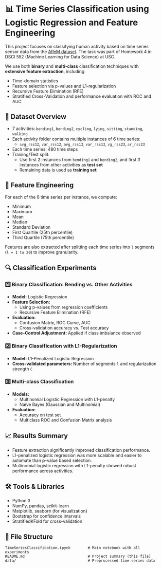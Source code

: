 # 📊 Time Series Classification using Logistic Regression and Feature Engineering

This project focuses on classifying human activity based on time series sensor data from the [AReM dataset](https://archive.ics.uci.edu/ml/datasets/Activity+Recognition+system+based+on+Multisensor+data+fusion+%28AReM%29). The task was part of Homework 4 in DSCI 552 (Machine Learning for Data Science) at USC.

We use both **binary** and **multi-class** classification techniques with **extensive feature extraction**, including:
- Time-domain statistics
- Feature selection via p-values and L1-regularization
- Recursive Feature Elimination (RFE)
- Stratified Cross-Validation and performance evaluation with ROC and AUC

## 📁 Dataset Overview

- 7 activities: `bending1`, `bending2`, `cycling`, `lying`, `sitting`, `standing`, `walking`
- Each activity folder contains multiple instances of 6 time series:
  - `avg_rss12`, `var_rss12`, `avg_rss13`, `var_rss13`, `vg_rss23`, `ar_rss23`
- Each time series: 480 time steps
- Training/Test split:
  - Use first 2 instances from `bending1` and `bending2`, and first 3 instances from other activities as **test set**
  - Remaining data is used as **training set**

## 🧪 Feature Engineering

For each of the 6 time series per instance, we compute:
- Minimum
- Maximum
- Mean
- Median
- Standard Deviation
- First Quartile (25th percentile)
- Third Quartile (75th percentile)

Features are also extracted after splitting each time series into `l` segments (`l = 1 to 20`) to improve granularity.

## 🔍 Classification Experiments

### 1️⃣ Binary Classification: Bending vs. Other Activities
- **Model:** Logistic Regression
- **Feature Selection:** 
  - Using p-values from regression coefficients
  - Recursive Feature Elimination (RFE)
- **Evaluation:**
  - Confusion Matrix, ROC Curve, AUC
  - Cross-validation accuracy vs. Test accuracy
- **Case-Control Adjustment:** Applied if class imbalance observed

### 2️⃣ Binary Classification with L1-Regularization
- **Model:** L1-Penalized Logistic Regression
- **Cross-validated parameters:** Number of segments `l` and regularization strength `C`

### 3️⃣ Multi-class Classification
- **Models:** 
  - Multinomial Logistic Regression with L1-penalty
  - Naïve Bayes (Gaussian and Multinomial)
- **Evaluation:**
  - Accuracy on test set
  - Multiclass ROC and Confusion Matrix analysis

## 📈 Results Summary

- Feature extraction significantly improved classification performance.
- L1-penalized logistic regression was more scalable and easier to automate than p-value based selection.
- Multinomial logistic regression with L1-penalty showed robust performance across activities.

## 🛠️ Tools & Libraries

- Python 3
- NumPy, pandas, scikit-learn
- Matplotlib, seaborn (for visualization)
- Bootstrap for confidence intervals
- StratifiedKFold for cross-validation

## 📂 File Structure

```
TimeSeriesClassification.ipynb        # Main notebook with all experiments
README.md                             # Project summary (this file)
data/                                 # Preprocessed time series data
```
